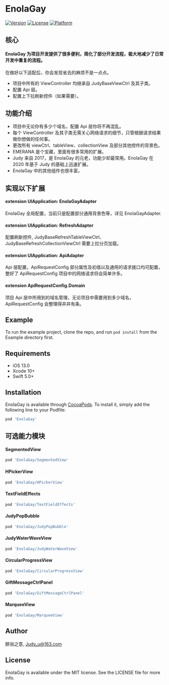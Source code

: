 # EnolaGay

[![Version](https://img.shields.io/cocoapods/v/EnolaGay.svg?style=flat)](https://cocoapods.org/pods/EnolaGay)
[![License](https://img.shields.io/cocoapods/l/EnolaGay.svg?style=flat)](https://cocoapods.org/pods/EnolaGay)
[![Platform](https://img.shields.io/cocoapods/p/EnolaGay.svg?style=flat)](https://cocoapods.org/pods/EnolaGay)


## 核心
#### EnolaGay 为项目开发提供了很多便利，简化了部分开发流程，极大地减少了日常开发中重复的流程。
在做好以下适配后，你会发现省去的麻烦不是一点点。
- 项目中所有的 ViewController 均继承自 JudyBaseViewCtrl 及其子类。
- 配置 Api 层。
- 配置上下拉刷新控件（如果需要）。

## 功能介绍

- 项目中无论你有多少个域名，配置 Api 层你将不再混乱。
- 每个 ViewController 及其子类无需关心网络请求的细节，只管根据请求结果做你想做的任何事。
- 更改所有 viewCtrl、tableView、collectionView 及部分其他控件的背景色。
- EMERANA 是个宝藏，里面有很多常用的扩展。
- Judy 来自 2017，是 EnolaGay 的元老，功能少却最常用。EnolaGay 在 2020 年基于 Judy 的基础上迅速扩展。
- EnolaGay 中的其他组件也很丰富。

## 实现以下扩展

#### extension UIApplication: EnolaGayAdapter
EnolaGay 全局配置，当前只是配置部分通用背景色等，详见 EnolaGayAdapter.
#### extension UIApplication: RefreshAdapter
配置刷新控件, JudyBaseRefreshTableViewCtrl、JudyBaseRefreshCollectionViewCtrl 需要上拉分页加载。
#### extension UIApplication: ApiAdapter
Api 层配置，ApiRequestConfig 部分属性及初值以及通用的请求接口均可配置，整好了 ApiRequestConfig 项目中的网络请求将会简单许多。
#### extension ApiRequestConfig.Domain
项目 Api 层中所用到的域名管理，无论项目中需要用到多少域名，ApiRequestConfig  会整理得井井有条。

## Example

To run the example project, clone the repo, and run `pod install` from the Example directory first.


## Requirements

- iOS 13.0
- Xcode 10+
- Swift 5.0+

## Installation

EnolaGay is available through [CocoaPods](https://cocoapods.org). To install
it, simply add the following line to your Podfile:

```ruby
pod 'EnolaGay'
```
## 可选能力模块

#### SegmentedView
```ruby
pod 'EnolaGay/SegmentedView'
```
#### HPickerView
```ruby
pod 'EnolaGay/HPickerView'
```
#### TextFieldEffects
```ruby
pod 'EnolaGay/TextFieldEffects'
```
#### JudyPopBubble
```ruby
pod 'EnolaGay/JudyPopBubble'
```
#### JudyWaterWaveView
```ruby
pod 'EnolaGay/JudyWaterWaveView'
```
#### CircularProgressView
```ruby
pod 'EnolaGay/CircularProgressView'
```
#### GiftMessageCtrlPanel
```ruby
pod 'EnolaGay/GiftMessageCtrlPanel'
```
#### MarqueeView
```ruby
pod 'EnolaGay/MarqueeView'
```

## Author

醉翁之意, Judy_u@163.com

## License

EnolaGay is available under the MIT license. See the LICENSE file for more info.
